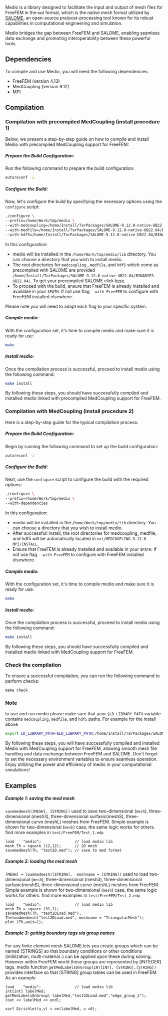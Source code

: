 Medio is a library designed to facilitate the input and output of mesh files for FreeFEM in the `med` format, which is the native mesh format utilized by [SALOME](https://www.salome-platform.org/), an open-source pre/post-processing tool known for its robust capabilities in computational engineering and simulation.

Medio bridges the gap between FreeFEM and SALOME, enabling seamless data exchange and promoting interoperability between these powerful tools.

## Dependencies ##
To compile and use Medio, you will need the following dependencies:
- FreeFEM (version 4.13)
- MedCoupling (version 9.12)
- MPI

## Compilation ##

### Compilation with precompiled MedCoupling (install procedure 1)

Below, we present a step-by-step guide on how to compile and install Medio with precompiled MedCoupling support for FreeFEM:

##### Prepare the Build Configuration: #####
Run the following command to prepare the build configuration:
```bash 
autoreconf -i
```
##### Configure the Build: #####
Now, let's configure the build by specifying the necessary options using the `configure` script:
```bash
./configure \
--prefix=/home/Work/tmp/medio \
--with-medcoupling=/home/Install/TarPackages/SALOME-9.12.0-native-UB22.04/BINARIES-UB22.04/MEDCOUPLING \
--with-medfile=/home/Install/TarPackages/SALOME-9.12.0-native-UB22.04/BINARIES-UB22.04/medfile         \
--with-hdf5=/home/Install/TarPackages/SALOME-9.12.0-native-UB22.04/BINARIES-UB22.04/hdf5
```

In this configuration:
-  medio will be installed in the  `/home/Work/tmp/medio/lib` directory. You can choose a directory that you wish to install medio.  
- The root directories for `medcoupling` , `medfile`, and `hdf5` which come as precompiled with SALOME are provided `/home/Install/TarPackages/SALOME-9.12.0-native-UB22.04/BINARIES-UB22.04/`.  To get your precompiled SALOME click [here](https://www.salome-platform.org/?page_id=2433).
- To proceed with the build, ensure that FreeFEM is already installed and available in your  `$PATH`. If not use flag `--with-FreeFEM` to configure with FreeFEM installed elsewhere.

Please note you will need to adapt each flag to your specific system. 

##### Compile medio: #####
With the configuration set, it's time to compile medio and make sure it is ready for use:
```bash
make
```

##### Install medio: #####
Once the compilation process is successful, proceed to install medio using the following command:
```bash
make install
```
By following these steps, you should have successfully compiled and installed medio linked with precompiled MedCoupling support for FreeFEM.

### Compilation with MedCoupling (install procedure 2)

Here is a step-by-step guide for the typical compilation process:

##### Prepare the Build Configuration: #####

Begin by running the following command to set up the build configuration:
```bash 
autoreconf -i
```

##### Configure the Build: #####
Next, use the `configure` script to configure the build with the required options:
```bash
./configure \
--prefix=/home/Work/tmp/medio \
--with-dependencies
```


In this configuration:

-  medio will be installed in the  `/home/Work/tmp/medio/lib` directory. You can choose a directory that you wish to install medio.  
- After successfull install, the root directories for medcoupling, medfile, and hdf5 will be automatically located in `ext/MEDCOUPLING-9.12.0-MPI/INSTALL`.
-  Ensure that FreeFEM is already installed and available in your `$PATH`. If not use flag `--with-FreeFEM` to configure with FreeFEM installed elsewhere. 

##### Compile medio: #####
With the configuration set, it's time to compile medio and make sure it is ready for use:
```bash
make
```

##### Install medio: #####
Once the compilation process is successful, proceed to install medio using the following command:
```bash
make install
```
By following these steps, you should have successfully compiled and installed medio linked with MedCoupling support for FreeFEM.


### Check the compilation ###
To ensure a successful compilation, you can run the following command to perform checks:
```
make check
```

### Note ###

to use and run medio please make sure that your `$LD_LIBRARY_PATH` variable contains  `medcoupling`, `medfile`, and `hdf5`  paths. For example for the install above 

```bash
export LD_LIBRARY_PATH=$LD_LIBRARY_PATH:/home/Install/TarPackages/SALOME-9.12.0-native-UB22.04/BINARIES-UB22.04/MEDCOUPLING/lib:/home/Install/TarPackages/SALOME-9.12.0-native-UB22.04/BINARIES-UB22.04/medfile/lib:/home/Install/TarPackages/SALOME-9.12.0-native-UB22.04/BINARIES-UB22.04/hdf5/lib
```
By following these steps, you will have successfully compiled and installed Medio with MedCoupling support for FreeFEM, allowing smooth mesh file handling and data exchange between FreeFEM and SALOME. Don't forget to set the necessary environment variables to ensure seamless operation. Enjoy utilizing the power and efficiency of medio in your computational simulations!

## Examples ##

##### Example 1: saving the med mesh #####

`savemedmesh([MESH], [STRING])` used to save two-dimensional (`mesh`), three-dimensional (mesh3), three-dimensional surfasic(meshS), three-dimensional curve (meshL) meshes from FreeFEM. Simple example is shown for two-dimensional (`mesh`) case, the same logic works for others. find more examples in `test/FreeFEM/Test_1.edp`

```
load    "medio";               // load medio lib
mesh Th = square (12,12);      // 2D mesh 
savemedmesh(Th, "test2D.med"); // save to med format 
```

##### Example 2: loading the med mesh #####

`[MESH] = loadmedmesh([STRING],  meshname = [STRING])` used to load two-dimensional (`mesh`), three-dimensional (mesh3), three-dimensional surfasic(meshS), three-dimensional curve (meshL) meshes from FreeFEM. Simple example is shown for two-dimensional (`mesh`) case, the same logic works for others. find more examples in `test/FreeFEM/Test_2.edp`

```
load    "medio";               // load medio lib
mesh Th = square (31,1);
savemedmesh(Th, "test2DLoad.med");
Th=loadmedmesh("test2DLoad.med", meshname = "TriangularMesh");
plot (Th,wait=1);
```

##### Example 3: getting boundary tags via group names #####

For any finite element mesh SALOME lets you create groups which can be named [STRINGS] so that boundary conditions or other conditions (initilization, multi-material..) can be applied upon these during solving. However within FreeFEM world these groups are represented by [INTEGER] tags. medio function `getMedLabelsOnGroup(INT[INT], [STRING],[STRING])` provides interface so that [STRING] group lables can be used in FreeFEM. As an example

```
load    "medio";               // load medio lib
int[int] labelMed;
getMedLabelsOnGroup( labelMed,"test2DLoad.med","edge_group_1");
cout << labelMed << endl;

varf Dirichlet(u,v) = on(labelMed, u =0);
```
